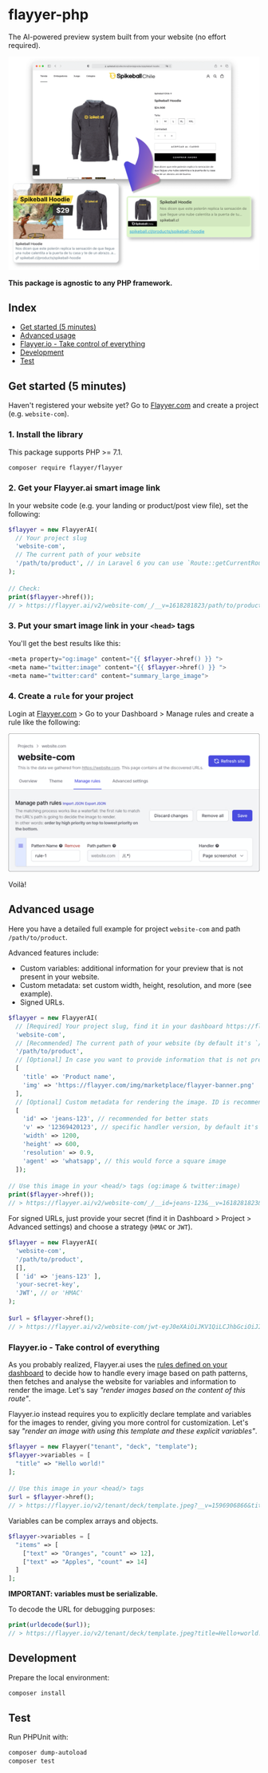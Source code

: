 # flayyer-php

The AI-powered preview system built from your website (no effort required).

[![Flayyer live image](https://github.com/flayyer/create-flayyer-app/blob/master/.github/assets/website-to-preview.png?raw=true&v=1)](https://flayyer.ai/v2/spikeball-cl/_/products/spikeball-hoodie)

**This package is agnostic to any PHP framework.**

## Index

- [Get started (5 minutes)](#get-started-5-minutes)
- [Advanced usage](#advanced-usage)
- [Flayyer.io - Take control of everything](#flayyerio)
- [Development](#development)
- [Test](#test)

## Get started (5 minutes)

Haven't registered your website yet? Go to [Flayyer.com](https://flayyer.com?ref=flayyer-php) and create a project (e.g. `website-com`).

### 1. Install the library

This package supports PHP >= 7.1.

```sh
composer require flayyer/flayyer
```

### 2. Get your Flayyer.ai smart image link

In your website code (e.g. your landing or product/post view file), set the following:

```php
$flayyer = new FlayyerAI(
  // Your project slug
  'website-com',
  // The current path of your website
  '/path/to/product', // in Laravel 6 you can use `Route::getCurrentRoute()->getName()`
);

// Check:
print($flayyer->href());
// > https://flayyer.ai/v2/website-com/_/__v=1618281823/path/to/product
```

### 3. Put your smart image link in your `<head>` tags

You'll get the best results like this:

```php
<meta property="og:image" content="{{ $flayyer->href() }} ">
<meta name="twitter:image" content="{{ $flayyer->href() }} ">
<meta name="twitter:card" content="summary_large_image">
```

### 4. Create a `rule` for your project

Login at [Flayyer.com](https://flayyer.com?ref=flayyer-php) > Go to your Dashboard > Manage rules and create a rule like the following:

[![Flayyer basic rule example](https://github.com/flayyer/create-flayyer-app/blob/master/.github/assets/rule-example.png?raw=true&v=1)](https://flayyer.com/dashboard)

Voilà!

## Advanced usage

Here you have a detailed full example for project `website-com` and path `/path/to/product`.

Advanced features include:

- Custom variables: additional information for your preview that is not present in your website.
- Custom metadata: set custom width, height, resolution, and more (see example).
- Signed URLs.

```php
$flayyer = new FlayyerAI(
  // [Required] Your project slug, find it in your dashboard https://flayyer.com/dashboard/.
  'website-com',
  // [Recommended] The current path of your website (by default it's `/`).
  '/path/to/product',
  // [Optional] In case you want to provide information that is not present in your page set it here.
  [
    'title' => 'Product name',
    'img' => 'https://flayyer.com/img/marketplace/flayyer-banner.png'
  ],
  // [Optional] Custom metadata for rendering the image. ID is recommended so we provide you with better statistics.
  [
    'id' => 'jeans-123', // recommended for better stats
    'v' => '12369420123', // specific handler version, by default it's a random number to circumvent platforms' cache,
    'width' => 1200,
    'height' => 600,
    'resolution' => 0.9,
    'agent' => 'whatsapp', // this would force a square image
  ]);

// Use this image in your <head/> tags (og:image & twitter:image)
print($flayyer->href());
// > https://flayyer.ai/v2/website-com/_/__id=jeans-123&__v=1618281823&img=https%3A%2F%2Fflayyer.com%2Fimg%2Fmarketplace%2Fflayyer-banner.png&title=Product+name/path/to/product
```

For signed URLs, just provide your secret (find it in Dashboard > Project > Advanced settings) and choose a strategy (`HMAC` or `JWT`).

```php
$flayyer = new FlayyerAI(
  'website-com',
  '/path/to/product',
  [],
  [ 'id' => 'jeans-123' ],
  'your-secret-key',
  'JWT', // or 'HMAC'
);

$url = $flayyer->href();
// > https://flayyer.ai/v2/website-com/jwt-eyJ0eXAiOiJKV1QiLCJhbGciOiJIUzI1NiJ9.eyJwYXJhbXMiOnsiX19pZCI6ImplYW5zLTEyMyJ9LCJwYXRoIjoiXC9wYXRoXC90b1wvcHJvZHVjdCJ9.X8Vs5SGEA1-3M6bH-h24jhQnbwH95V_G0f-gPhTBTzE?__v=1618283086
```

### Flayyer.io - Take control of everything

As you probably realized, Flayyer.ai uses the [rules defined on your dashboard](https://flayyer.com/dashboard/_/projects) to decide how to handle every image based on path patterns, then fetches and analyse the website for variables and information to render the image. Let's say _"render images based on the content of this route"_.

Flayyer.io instead requires you to explicitly declare template and variables for the images to render, giving you more control for customization. Let's say _"render an image with using this template and these explicit variables"_.


```php
$flayyer = new Flayyer("tenant", "deck", "template");
$flayyer->variables = [
  "title" => "Hello world!"
];

// Use this image in your <head/> tags
$url = $flayyer->href();
// > https://flayyer.io/v2/tenant/deck/template.jpeg?__v=1596906866&title=Hello+world%21
```

Variables can be complex arrays and objects.

```php
$flayyer->variables = [
  "items" => [
    ["text" => "Oranges", "count" => 12],
    ["text" => "Apples", "count" => 14]
  ]
];
```

**IMPORTANT: variables must be serializable.**

To decode the URL for debugging purposes:

```php
print(urldecode($url));
// > https://flayyer.io/v2/tenant/deck/template.jpeg?title=Hello+world!&__v=123
```

## Development

Prepare the local environment:

```sh
composer install
```

## Test

Run PHPUnit with:

```sh
composer dump-autoload
composer test
```
